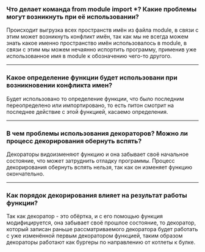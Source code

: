 ### Что делает команда from module import *? Какие проблемы могут возникнуть при её использовании?
Происходит выгрузка всех пространств имён из файла module, в связи с этим может возникнуть конфликт имён, так как мы не всегда можем знать какое именно пространство имён использовалось в 
module, в связи с этим мы можем нечаянно испортить программу, применив уже использованное имя в module к обозначению чего-то другого. 
***
### Какое определение функции будет использовани при возникновении конфликта имен?
Будет использовано то определение функции, что было последним переопределено или импортировано, то есть питон смотрит на последнее действие с этой функцией, касаемо определения. 
***
### В чем проблемы использования декораторов? Можно ли процесс декорирования обернуть вспять?
Декораторы видоизменяют функцию и она забывает своё начальное состояние, что может затруднить отладку программы. Процесс декорирования обернуть вспять нельзя, так как он изменяет функцию окончательно. 


***
### Как порядок декорирования влияет на результат работы функции?
Так как декоратор - это обёртка, и с его помощью функция модифицируется, она забывает своё прошлое состояние, то декоратор, который записан раньше рассматриваемого декоратора будет работать с уже изменённой первым декоратором функцией, таким образом декораторы работают как бургеры по направлению от котлеты к булке.
